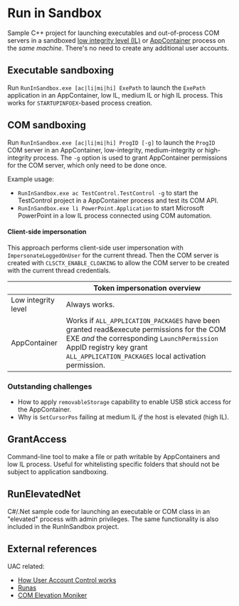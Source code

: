 # Run in Sandbox
Sample C++ project for launching executables and out-of-process COM servers in a sandboxed [low integrity level (IL)](https://docs.microsoft.com/en-us/previous-versions/dotnet/articles/bb625960(v%3dmsdn.10)) or [AppContainer](https://docs.microsoft.com/en-us/windows/desktop/secauthz/appcontainer-for-legacy-applications-) process on the *same machine*. There's no need to create any additional user accounts.

## Executable sandboxing
Run `RunInSandbox.exe [ac|li|mi|hi] ExePath` to launch the `ExePath` application in an AppContainer, low IL, medium IL or high IL process. This works for `STARTUPINFOEX`-based process creation.

## COM sandboxing
Run `RunInSandbox.exe [ac|li|mi|hi] ProgID [-g]` to launch the `ProgID` COM server in an AppContainer, low-integrity, medium-integrity or high-integrity process. The `-g` option is used to grant AppContainer permissions for the COM server, which only need to be done once.

Example usage:
* `RunInSandbox.exe ac TestControl.TestControl -g` to start the TestControl project in a AppContainer process and test its COM API.
* `RunInSandbox.exe li PowerPoint.Application` to start Microsoft PowerPoint in a low IL process connected using COM automation.

#### Client-side impersonation
This approach performs client-side user impersonation with `ImpersonateLoggedOnUser` for the current thread. Then the COM server is created with `CLSCTX_ENABLE_CLOAKING` to allow the COM server to be created with the current thread credentials.

| | Token impersonation overview |
|---------------------|-----------------------------------------------------------------------------|
|Low integrity level  | Always works.                                            |
|AppContainer         | Works if `ALL_APPLICATION_PACKAGES` have been granted read&execute permissions for the COM EXE _and_ the corresponding `LaunchPermission` AppID registry key grant `ALL_APPLICATION_PACKAGES` local activation permission.  |

### Outstanding challenges
* How to apply `removableStorage` capability to enable USB stick access for the AppContainer.
* Why is `SetCursorPos` failing at medium IL _if_ the host is elevated (high IL).


## GrantAccess
Command-line tool to make a file or path writable by AppContainers and low IL process. Useful for whitelisting specific folders that should not be subject to application sandboxing.


## RunElevatedNet
C#/.Net sample code for launching an executable or COM class in an "elevated" process with admin privileges. The same functionality is also included in the RunInSandbox project.

## External references
UAC related:
* [How User Account Control works](https://docs.microsoft.com/en-us/windows/security/identity-protection/user-account-control/how-user-account-control-works)
* [Runas](https://docs.microsoft.com/en-us/previous-versions/windows/it-pro/windows-server-2012-R2-and-2012/cc771525(v=ws.11))
* [COM Elevation Moniker](https://docs.microsoft.com/en-us/windows/win32/com/the-com-elevation-moniker)
